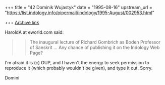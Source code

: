 +++
title = "42 Dominik Wujastyk"
date = "1995-08-16"
upstream_url = "https://list.indology.info/pipermail/indology/1995-August/002953.html"

+++
[Archive link](https://list.indology.info/pipermail/indology/1995-August/002953.html)

HaroldA at eworld.com said:
> 
>> The inaugural lecture of Richard Gombrich as Boden Professor of Sanskrit
...
> Any chance of publishing it on the Indology Web Page?

I'm afraid it is (c) OUP, and I haven't the energy to seek permission to
reproduce it (which probably wouldn't be given), and type it out.
Sorry.

Domini






